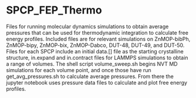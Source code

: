 # SPCP_FEP_Thermo

Files for running molecular dynamics simulations to obtain average pressures that can be used for thermodynamic integration to calculate free energy profiles. Included files are for relevant simulations on ZnMOP-bibPh, ZnMOP-bipy, ZnMOP-bix, ZnMOP-Dabco, DUT-48, DUT-49, and DUT-50. Files for each SPCP include an initial data.[] file as the starting crystalline structure, in.expand and in.contract files for LAMMPS simulations to obtain a range of volumes. The shell script volume_sweep.sh begins NVT MD simulations for each volume point, and once those have run get_avg_pressures.sh to calculate average pressures. From there the jupyter notebook uses pressure data files to calculate and plot free energy profiles.
